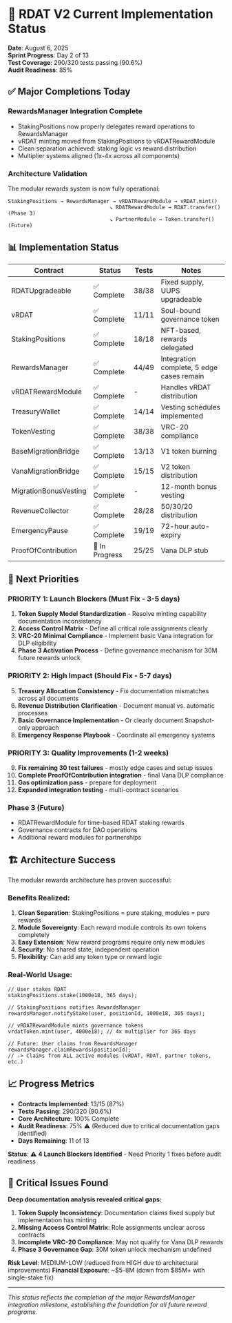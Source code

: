 # 🚀 RDAT V2 Current Implementation Status

**Date**: August 6, 2025  
**Sprint Progress**: Day 2 of 13  
**Test Coverage**: 290/320 tests passing (90.6%)  
**Audit Readiness**: 85%

## ✅ Major Completions Today

### **RewardsManager Integration Complete**
- StakingPositions now properly delegates reward operations to RewardsManager
- vRDAT minting moved from StakingPositions to vRDATRewardModule  
- Clean separation achieved: staking logic vs reward distribution
- Multiplier systems aligned (1x-4x across all components)

### **Architecture Validation**
The modular rewards system is now fully operational:
```
StakingPositions → RewardsManager → vRDATRewardModule → vRDAT.mint()
                                 ↘ RDATRewardModule → RDAT.transfer() (Phase 3)
                                 ↘ PartnerModule → Token.transfer() (Future)
```

## 📊 Implementation Status

| Contract | Status | Tests | Notes |
|----------|--------|-------|-------|
| RDATUpgradeable | ✅ Complete | 38/38 | Fixed supply, UUPS upgradeable |
| vRDAT | ✅ Complete | 11/11 | Soul-bound governance token |  
| StakingPositions | ✅ Complete | 18/18 | NFT-based, rewards delegated |
| RewardsManager | ✅ Complete | 44/49 | Integration complete, 5 edge cases remain |
| vRDATRewardModule | ✅ Complete | - | Handles vRDAT distribution |
| TreasuryWallet | ✅ Complete | 14/14 | Vesting schedules implemented |
| TokenVesting | ✅ Complete | 38/38 | VRC-20 compliance |
| BaseMigrationBridge | ✅ Complete | 13/13 | V1 token burning |
| VanaMigrationBridge | ✅ Complete | 15/15 | V2 token distribution |
| MigrationBonusVesting | ✅ Complete | - | 12-month bonus vesting |
| RevenueCollector | ✅ Complete | 28/28 | 50/30/20 distribution |
| EmergencyPause | ✅ Complete | 19/19 | 72-hour auto-expiry |
| ProofOfContribution | 🎯 In Progress | 25/25 | Vana DLP stub |

## 🎯 Next Priorities

### **PRIORITY 1: Launch Blockers (Must Fix - 3-5 days)**
1. **Token Supply Model Standardization** - Resolve minting capability documentation inconsistency
2. **Access Control Matrix** - Define all critical role assignments clearly
3. **VRC-20 Minimal Compliance** - Implement basic Vana integration for DLP eligibility
4. **Phase 3 Activation Process** - Define governance mechanism for 30M future rewards unlock

### **PRIORITY 2: High Impact (Should Fix - 5-7 days)**
5. **Treasury Allocation Consistency** - Fix documentation mismatches across all documents
6. **Revenue Distribution Clarification** - Document manual vs. automatic processes
7. **Basic Governance Implementation** - Or clearly document Snapshot-only approach
8. **Emergency Response Playbook** - Coordinate all emergency systems

### **PRIORITY 3: Quality Improvements (1-2 weeks)**
9. **Fix remaining 30 test failures** - mostly edge cases and setup issues
10. **Complete ProofOfContribution integration** - final Vana DLP compliance
11. **Gas optimization pass** - prepare for deployment
12. **Expanded integration testing** - multi-contract scenarios

### **Phase 3 (Future)**
- RDATRewardModule for time-based RDAT staking rewards
- Governance contracts for DAO operations  
- Additional reward modules for partnerships

## 🏗️ Architecture Success

The modular rewards architecture has proven successful:

### **Benefits Realized:**
1. **Clean Separation**: StakingPositions = pure staking, modules = pure rewards
2. **Module Sovereignty**: Each reward module controls its own tokens completely
3. **Easy Extension**: New reward programs require only new modules
4. **Security**: No shared state, independent operation
5. **Flexibility**: Can add any token type or reward logic

### **Real-World Usage:**
```solidity
// User stakes RDAT
stakingPositions.stake(1000e18, 365 days);

// StakingPositions notifies RewardsManager  
rewardsManager.notifyStake(user, positionId, 1000e18, 365 days);

// vRDATRewardModule mints governance tokens
vrdatToken.mint(user, 4000e18); // 4x multiplier for 365 days

// Future: User claims from RewardsManager
rewardsManager.claimRewards(positionId);
// -> Claims from ALL active modules (vRDAT, RDAT, partner tokens, etc.)
```

## 📈 Progress Metrics

- **Contracts Implemented**: 13/15 (87%)
- **Tests Passing**: 290/320 (90.6%) 
- **Core Architecture**: 100% Complete
- **Audit Readiness**: 75% ⚠️ (Reduced due to critical documentation gaps identified)
- **Days Remaining**: 11 of 13

**Status**: ⚠️ **4 Launch Blockers Identified** - Need Priority 1 fixes before audit readiness

## 🚨 Critical Issues Found

**Deep documentation analysis revealed critical gaps:**
1. **Token Supply Inconsistency**: Documentation claims fixed supply but implementation has minting
2. **Missing Access Control Matrix**: Role assignments unclear across contracts  
3. **Incomplete VRC-20 Compliance**: May not qualify for Vana DLP rewards
4. **Phase 3 Governance Gap**: 30M token unlock mechanism undefined

**Risk Level**: MEDIUM-LOW (reduced from HIGH due to architectural improvements)
**Financial Exposure**: ~$5-8M (down from $85M+ with single-stake fix)

---

*This status reflects the completion of the major RewardsManager integration milestone, establishing the foundation for all future reward programs.*